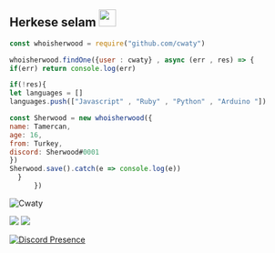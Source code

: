 ## Herkese selam <img src="https://cdn.discordapp.com/emojis/840877248331382836.gif?v=1" width="30px">

```js
const whoisherwood = require("github.com/cwaty")

whoisherwood.findOne({user : cwaty} , async (err , res) => {
if(err) return console.log(err)

if(!res){
let languages = []
languages.push(["Javascript" , "Ruby" , "Python" , "Arduino "])

const Sherwood = new whoisherwood({
name: Tamercan,
age: 16,
from: Turkey,
discord: Sherwood#0001
})
Sherwood.save().catch(e => console.log(e))
  }
      })
```

<img src="https://komarev.com/ghpvc/?username=Cwaty&label=Ziyaretçi%20Sayısı&color=3bb94e" alt="Cwaty"/>
<link rel="stylesheet" href="https://maxcdn.bootstrapcdn.com/font-awesome/4.4.0/css/font-awesome.min.css">

<p align="left">
<a href="https://instagram.com/tamercwn" target"blank_"><img src="https://img.shields.io/badge/INSTAGRAM%20-0e0101.svg?&style=for-the-badge&logo=instagram&logoColor=white"></a>
<a href="https://open.spotify.com/user/tbegsqrmhkkopy8rtuwxr3x0w" target"blank_"><img src="https://img.shields.io/badge/Spotify%20-0e0101.svg?&style=for-the-badge&logo=spotify&logoColor=white"></a>
 

[![Discord Presence](https://lanyard-profile-readme.vercel.app/api/338768594899042304?theme=dark&bg=0e0101&animated=false&hideDiscrim=false&borderRadius=30px)](https://discord.com/users/338768594899042304)


